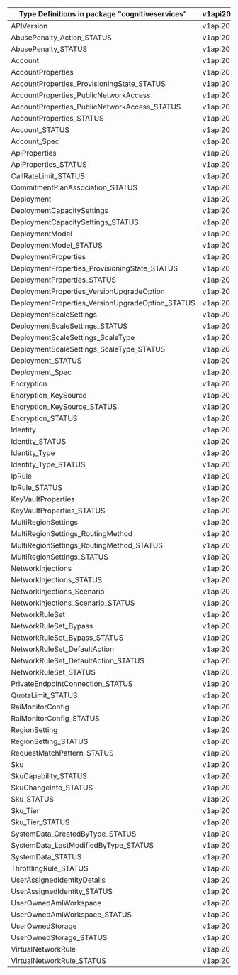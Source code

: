 | Type Definitions in package "cognitiveservices"  | v1api20250601 |
|--------------------------------------------------|---------------|
| APIVersion                                       | v1api20250601 |
| AbusePenalty_Action_STATUS                       | v1api20250601 |
| AbusePenalty_STATUS                              | v1api20250601 |
| Account                                          | v1api20250601 |
| AccountProperties                                | v1api20250601 |
| AccountProperties_ProvisioningState_STATUS       | v1api20250601 |
| AccountProperties_PublicNetworkAccess            | v1api20250601 |
| AccountProperties_PublicNetworkAccess_STATUS     | v1api20250601 |
| AccountProperties_STATUS                         | v1api20250601 |
| Account_STATUS                                   | v1api20250601 |
| Account_Spec                                     | v1api20250601 |
| ApiProperties                                    | v1api20250601 |
| ApiProperties_STATUS                             | v1api20250601 |
| CallRateLimit_STATUS                             | v1api20250601 |
| CommitmentPlanAssociation_STATUS                 | v1api20250601 |
| Deployment                                       | v1api20250601 |
| DeploymentCapacitySettings                       | v1api20250601 |
| DeploymentCapacitySettings_STATUS                | v1api20250601 |
| DeploymentModel                                  | v1api20250601 |
| DeploymentModel_STATUS                           | v1api20250601 |
| DeploymentProperties                             | v1api20250601 |
| DeploymentProperties_ProvisioningState_STATUS    | v1api20250601 |
| DeploymentProperties_STATUS                      | v1api20250601 |
| DeploymentProperties_VersionUpgradeOption        | v1api20250601 |
| DeploymentProperties_VersionUpgradeOption_STATUS | v1api20250601 |
| DeploymentScaleSettings                          | v1api20250601 |
| DeploymentScaleSettings_STATUS                   | v1api20250601 |
| DeploymentScaleSettings_ScaleType                | v1api20250601 |
| DeploymentScaleSettings_ScaleType_STATUS         | v1api20250601 |
| Deployment_STATUS                                | v1api20250601 |
| Deployment_Spec                                  | v1api20250601 |
| Encryption                                       | v1api20250601 |
| Encryption_KeySource                             | v1api20250601 |
| Encryption_KeySource_STATUS                      | v1api20250601 |
| Encryption_STATUS                                | v1api20250601 |
| Identity                                         | v1api20250601 |
| Identity_STATUS                                  | v1api20250601 |
| Identity_Type                                    | v1api20250601 |
| Identity_Type_STATUS                             | v1api20250601 |
| IpRule                                           | v1api20250601 |
| IpRule_STATUS                                    | v1api20250601 |
| KeyVaultProperties                               | v1api20250601 |
| KeyVaultProperties_STATUS                        | v1api20250601 |
| MultiRegionSettings                              | v1api20250601 |
| MultiRegionSettings_RoutingMethod                | v1api20250601 |
| MultiRegionSettings_RoutingMethod_STATUS         | v1api20250601 |
| MultiRegionSettings_STATUS                       | v1api20250601 |
| NetworkInjections                                | v1api20250601 |
| NetworkInjections_STATUS                         | v1api20250601 |
| NetworkInjections_Scenario                       | v1api20250601 |
| NetworkInjections_Scenario_STATUS                | v1api20250601 |
| NetworkRuleSet                                   | v1api20250601 |
| NetworkRuleSet_Bypass                            | v1api20250601 |
| NetworkRuleSet_Bypass_STATUS                     | v1api20250601 |
| NetworkRuleSet_DefaultAction                     | v1api20250601 |
| NetworkRuleSet_DefaultAction_STATUS              | v1api20250601 |
| NetworkRuleSet_STATUS                            | v1api20250601 |
| PrivateEndpointConnection_STATUS                 | v1api20250601 |
| QuotaLimit_STATUS                                | v1api20250601 |
| RaiMonitorConfig                                 | v1api20250601 |
| RaiMonitorConfig_STATUS                          | v1api20250601 |
| RegionSetting                                    | v1api20250601 |
| RegionSetting_STATUS                             | v1api20250601 |
| RequestMatchPattern_STATUS                       | v1api20250601 |
| Sku                                              | v1api20250601 |
| SkuCapability_STATUS                             | v1api20250601 |
| SkuChangeInfo_STATUS                             | v1api20250601 |
| Sku_STATUS                                       | v1api20250601 |
| Sku_Tier                                         | v1api20250601 |
| Sku_Tier_STATUS                                  | v1api20250601 |
| SystemData_CreatedByType_STATUS                  | v1api20250601 |
| SystemData_LastModifiedByType_STATUS             | v1api20250601 |
| SystemData_STATUS                                | v1api20250601 |
| ThrottlingRule_STATUS                            | v1api20250601 |
| UserAssignedIdentityDetails                      | v1api20250601 |
| UserAssignedIdentity_STATUS                      | v1api20250601 |
| UserOwnedAmlWorkspace                            | v1api20250601 |
| UserOwnedAmlWorkspace_STATUS                     | v1api20250601 |
| UserOwnedStorage                                 | v1api20250601 |
| UserOwnedStorage_STATUS                          | v1api20250601 |
| VirtualNetworkRule                               | v1api20250601 |
| VirtualNetworkRule_STATUS                        | v1api20250601 |
